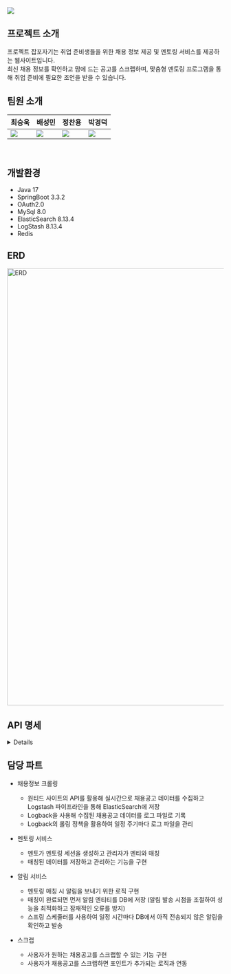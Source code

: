 <img src="https://capsule-render.vercel.app/api?type=waving&color=auto&height=200&section=header&text=J4JG&fontSize=80&fontColor=ffffff" align="center"/>

## 프로젝트 소개
프로젝트 잡포자기는 취업 준비생들을 위한 채용 정보 제공 및 멘토링 서비스를 제공하는 웹사이트입니다.  
최신 채용 정보를 확인하고 맘에 드는 공고를 스크랩하며, 맞춤형 멘토링 프로그램을 통해 취업 준비에 필요한 조언을 받을 수 있습니다.

## 팀원 소개
| 최승욱 | 배성민 | 정찬용 | 박경덕 |
|--------|--------|--------|--------|
|[<img src="https://img.shields.io/badge/Github-Link-ffffff?logo=Github">](https://github.com/miniato2) | [<img src="https://img.shields.io/badge/Github-Link-ffffff?logo=Github">](https://github.com/mini-xi) | [<img src="https://img.shields.io/badge/Github-Link-ffffff?logo=Github">](https://github.com/jcy168942) | [<img src="https://img.shields.io/badge/Github-Link-ffffff?logo=Github">](https://github.com/virtue14) | 
<br>  

## 개발환경
- Java 17
- SpringBoot 3.3.2
- OAuth2.0
- MySql 8.0
- ElasticSearch 8.13.4
- LogStash 8.13.4
- Redis

## ERD
<img width="1016" alt="ERD" src="https://github.com/user-attachments/assets/b6bdfea6-4b52-4c92-b62f-bae387532a33">

## API 명세
<details>
  <img src="https://github.com/user-attachments/assets/7e0c1db6-c9f4-4b48-8364-43806b6f0fca" width="24%" align="top">
  <img src="https://github.com/user-attachments/assets/64051a7e-8b36-4897-b009-c5cb480a9ce4" width="24%" align="top">
  <img src="https://github.com/user-attachments/assets/8db47e89-26c6-4e16-8bff-b42868b02895" width="24%" align="top">
  <img src="https://github.com/user-attachments/assets/b9c295a5-55fb-4eff-a34f-00114c7d9f85" width="24%" align="top">
  
</details>

## 담당 파트

- 채용정보 크롤링
  - 원티드 사이트의 API를 활용해 실시간으로 채용공고 데이터를 수집하고 Logstash 파이프라인을 통해 ElasticSearch에 저장
  - Logback을 사용해 수집된 채용공고 데이터를 로그 파일로 기록 
  - Logback의 롤링 정책을 활용하여 일정 주기마다 로그 파일을 관리

- 멘토링 서비스
  - 멘토가 멘토링 세션을 생성하고 관리자가 멘티와 매칭
  - 매칭된 데이터를 저장하고 관리하는 기능을 구현

- 알림 서비스
  - 멘토링 매칭 시 알림을 보내기 위한 로직 구현
  - 매칭이 완료되면 먼저 알림 엔티티를 DB에 저장 (알림 발송 시점을 조절하여 성능을 최적화하고 잠재적인 오류를 방지)
  - 스프링 스케줄러를 사용하여 일정 시간마다 DB에서 아직 전송되지 않은 알림을 확인하고 발송

- 스크랩
  - 사용자가 원하는 채용공고를 스크랩할 수 있는 기능 구현
  - 사용자가 채용공고를 스크랩하면 포인트가 추가되는 로직과 연동




